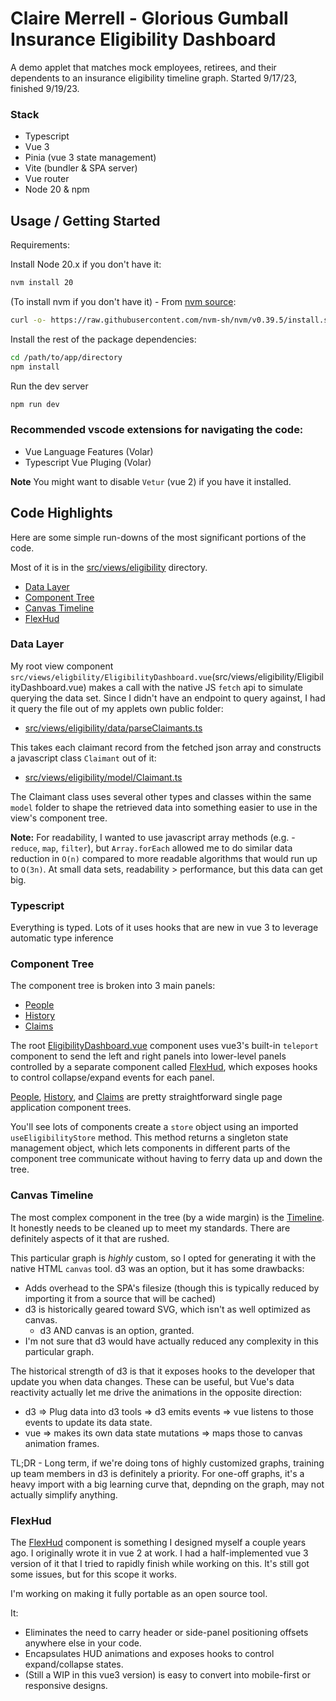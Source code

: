 # Claire Merrell - Glorious Gumball Insurance Eligibility Dashboard
A demo applet that matches mock employees, retirees, and their dependents to an insurance eligibility timeline graph. Started 9/17/23, finished 9/19/23.

### Stack
* Typescript
* Vue 3
* Pinia (vue 3 state management)
* Vite (bundler & SPA server)
* Vue router
* Node 20 & npm

## Usage / Getting Started
Requirements:

Install Node 20.x if you don't have it:
```bash
nvm install 20
``` 

(To install nvm if you don't have it) - From [nvm source](https://github.com/nvm-sh/nvm): 
```bash
curl -o- https://raw.githubusercontent.com/nvm-sh/nvm/v0.39.5/install.sh | bash
```

Install the rest of the package dependencies:
```bash
cd /path/to/app/directory
npm install
```

Run the dev server
```bash
npm run dev
```

### Recommended vscode extensions for navigating the code:
- Vue Language Features (Volar)
- Typescript Vue Pluging (Volar)

**Note** You might want to disable `Vetur` (vue 2) if you have it installed.

## Code Highlights
Here are some simple run-downs of the most significant portions of the code.

Most of it is in the [src/views/eligibility](src/views/eligibility) directory.

- [Data Layer](#data-layer)
- [Component Tree](#component-tree)
- [Canvas Timeline](#canvas-timeline)
- [FlexHud](#flexhud)

### Data Layer
My root view component `src/views/eligbility/EligibilityDashboard.vue`(src/views/eligibility/EligibilityDashboard.vue) makes a call with the native JS `fetch` api to simulate querying the data set. Since I didn't have an endpoint to query against, I had it query the file out of my applets own public folder:
- [src/views/eligibility/data/parseClaimants.ts](src/views/eligibility/data/parseClaimants.ts)

This takes each claimant record from the fetched json array and constructs a javascript class `Claimant` out of it:
- [src/views/eligibility/model/Claimant.ts](src/views/eligibility/model/Claimant.ts)

The Claimant class uses several other types and classes within the same `model` folder to shape the retrieved data into something easier to use in the view's component tree.

**Note:** For readability, I wanted to use javascript array methods (e.g. - `reduce`, `map`, `filter`), but `Array.forEach` allowed me to do similar data reduction in `O(n)` compared to more readable algorithms that would run up to `O(3n)`. At small data sets, readability > performance, but this data can get big.

### Typescript
Everything is typed. Lots of it uses hooks that are new in vue 3 to leverage automatic type inference

### Component Tree
The component tree is broken into 3 main panels:
- [People](src/views/eligibility/components/people/)
- [History](src/views/eligibility/components/history/)
- [Claims](src/views/eligibility/components/claims/)

The root [EligibilityDashboard.vue](src/views/eligibility/EligibilityDashboard.vue) component uses vue3's built-in `teleport` component to send the left and right panels into lower-level panels controlled by a separate component called [FlexHud](#flexhud), which exposes hooks to control collapse/expand events for each panel.

[People](src/views/eligibility/components/people/), [History](src/views/eligibility/components/history/), and [Claims](src/views/eligibility/components/claims/) are pretty straightforward single page application component trees.

You'll see lots of components create a `store` object using an imported `useEligibilityStore` method. This method returns a singleton state management object, which lets components in different parts of the component tree communicate without having to ferry data up and down the tree.

### Canvas Timeline
The most complex component in the tree (by a wide margin) is the [Timeline](src/views/eligibility/components/history/Timeline.vue). It honestly needs to be cleaned up to meet my standards. There are definitely aspects of it that are rushed.

This particular graph is _highly_ custom, so I opted for generating it with the native HTML `canvas` tool. d3 was an option, but it has some drawbacks:
- Adds overhead to the SPA's filesize (though this is typically reduced by importing it from a source that will be cached)
- d3 is historically geared toward SVG, which isn't as well optimized as canvas. 
  - d3 AND canvas is an option, granted.
- I'm not sure that d3 would have actually reduced any complexity in this particular graph.

The historical strength of d3 is that it exposes hooks to the developer that update you when data changes. These can be useful, but Vue's data reactivity actually let me drive the animations in the opposite direction:

- d3 => Plug data into d3 tools => d3 emits events => vue listens to those events to update its data state.
- vue => makes its own data state mutations => maps those to canvas animation frames.

TL;DR - Long term, if we're doing tons of highly customized graphs, training up team members in d3 is definitely a priority. For one-off graphs, it's a heavy import with a big learning curve that, depnding on the graph, may not actually simplify anything.

### FlexHud
The [FlexHud](src/components/flexHud/FlexHud.vue) component is something I designed myself a couple years ago. I originally wrote it in vue 2 at work. I had a half-implemented vue 3 version of it that I tried to rapidly finish while working on this. It's still got some issues, but for this scope it works. 

I'm working on making it fully portable as an open source tool.

It: 
- Eliminates the need to carry header or side-panel positioning offsets anywhere else in your code. 
- Encapsulates HUD animations and exposes hooks to control expand/collapse states.
- (Still a WIP in this vue3 version) is easy to convert into mobile-first or responsive designs.